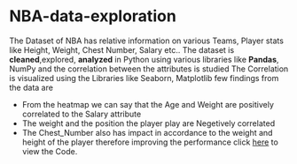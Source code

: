 # NBA-data-exploration

The Dataset of NBA has relative information on various Teams, Player stats like Height, Weight, Chest Number, Salary etc..
The dataset is **cleaned**,explored, **analyzed** in Python using various libraries like **Pandas**, NumPy and the correlation between the attributes is studied
The Correlation is visualized using the Libraries like Seaborn, Matplotlib few findings from the data are
- From the heatmap we can say that the Age and Weight are positively correlated to the Salary attribute
- The weight and the position the player play are Negetively correlated
- The Chest_Number also has impact in accordance to the weight and height of the player therefore improving the performance
click [here](https://github.com/LakshmiPrasadR/NBA-data-exploration/blob/main/NBA%20Project.ipynb) to view the Code.
